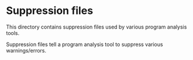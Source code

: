 # Suppression files

This directory contains suppression files used by various
program analysis tools.

Suppression files tell a program analysis tool to suppress
various warnings/errors.
